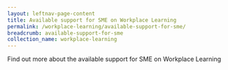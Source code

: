 ```yaml
---
layout: leftnav-page-content
title: Available support for SME on Workplace Learning
permalink: /workplace-learning/available-support-for-sme/
breadcrumb: available-support-for-sme
collection_name: workplace-learning
---
```


Find out more about the available support for SME on Workplace Learning
